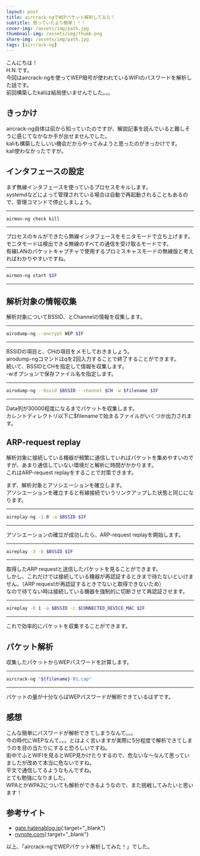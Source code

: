 ```yaml
---
layout: post
title: aircrack-ngでWEPパケット解析してみた！
subtitle: 思っていたより簡単！！！
cover-img: /assets/img/path.jpg
thumbnail-img: /assets/img/thumb.png
share-img: /assets/img/path.jpg
tags: [aircrack-ng]
---
```


こんにちは！  
H.N.です。  
今回はaircrack-ngを使ってWEP暗号が使われているWIFIのパスワードを解析した話です。  
前回構築したkaliは結局使いませんでした。。。

## きっかけ
aircrack-ng自体は前から知っていたのですが、解説記事を読んでいると難しそうに感じてなかなか手が出せませんでした。  
kaliも構築したしいい機会だからやってみようと思ったのがきっかけです。  
kali使わなかったですが。

## インタフェースの設定
まず無線インタフェースを使っているプロセスをキルします。  
systemdなどによって管理されている場合は自動で再起動されることもあるので、管理コマンドで停止しましょう。

---
```Bash
airmon-ng check kill
```
---

プロセスのキルができたら無線インタフェースをモニタモードで立ち上げます。  
モニタモードは検出できる無線のすべての通信を受け取るモードです。  
有線LANのパケットキャプチャで使用するプロミスキャスモードの無線版と考えればわかりやすいですね。

---
```Bash
airmon-ng start $IF
```
---

## 解析対象の情報収集
解析対象についてBSSID、とChannelの情報を収集します。

---
```Bash
airodump-ng --encrypt WEP $IF
```
---

BSSIDの項目と、CHの項目をメモしておきましょう。  
airodump-ngコマンドはqを2回入力することで終了することができます。  
続いて、BSSIDとCHを指定して情報を収集します。  
-wオプションで保存ファイル名を指定します。

---
```Bash
airodump-ng --bssid $BSSID --channel $CH -w $filename $IF
```
---

Data列が30000程度になるまでパケットを収集します。  
カレントディレクトリ以下に$filenameで始まるファイルがいくつか出力されます。

## ARP-request replay
解析対象に接続している機器が頻繁に通信していればパケットを集めやすいのですが、あまり通信していない環境だと解析に時間がかかります。  
これはARP-request replayをすることで対策できます。

まず、解析対象とアソシエーションを確立します。  
アソシエーションを確立すると有線接続でいうリンクアップした状態と同じになります。

---
```Bash
aireplay-ng -1 0 -a $BSSID $IF
```
---

アソシエーションの確立が成功したら、ARP-request replayを開始します。

---
```Bash
aireplay -3 -b $BSSID $IF
```
---

取得したARP requestと送信したパケットを見ることができます。  
しかし、これだけでは接続している機器が再認証するときまで待たないといけません。（ARP requestが再認証するときでないと取得できないため）  
なので待てない時は接続している機器を強制的に切断させて再認証させます。

---
```Bash
aireplay -0 1 -a $BSSID -c $CONNECTED_DEVICE_MAC $IF
```
---

これで効率的にパケットを収集することができます。

## パケット解析
収集したパケットからWEPパスワードを計算します。

---
```Bash
aircrack-ng "${filename}-01.cap"
```
---

パケットの量が十分ならばWEPパスワードが解析できているはずです。

## 感想
こんな簡単にパスワードが解析できてしまうなんて。。。  
今の時代にWEPなんて。。。とはよく言いますが実際に5分程度で解析できてしまうのを目の当たりにすると恐ろしいですね。  
街中でふとWIFIを見るとWEP見かけたりするので、危ないな～なんて思っていましたが改めて本当に危ないですね。  
平文で通信してるようなもんですね。  
とても勉強になりました。  
WPAとかWPA2についても解析ができるようなので、また挑戦してみたいと思います！

## 参考サイト
* [gate.hatenablog.jp](http://gate.hatenablog.jp/entry/2018/02/08/aircrack-wep){:target="_blank"}
* [nvnote.com](https://nvnote.com/wep-crack-kalilinux/){:target="_blank"}

以上、「aircrack-ngでWEPパケット解析してみた！」でした。
